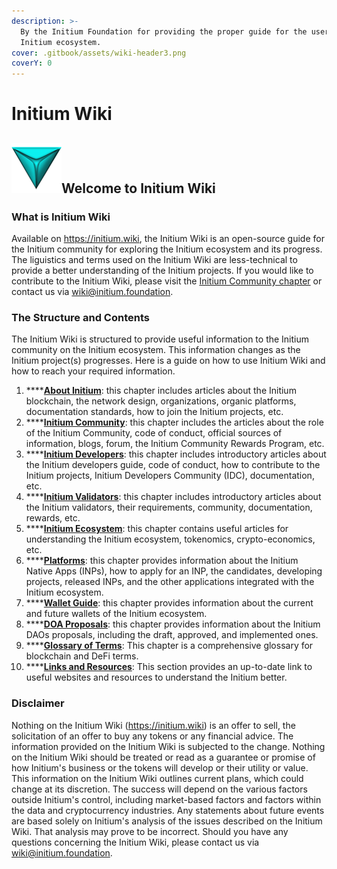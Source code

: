 ```yaml
---
description: >-
  By the Initium Foundation for providing the proper guide for the users of the
  Initium ecosystem.
cover: .gitbook/assets/wiki-header3.png
coverY: 0
---
```


# Initium Wiki

## ![](.gitbook/assets/logo-symbol.png)Welcome to Initium Wiki

### What is Initium Wiki

Available on https://initium.wiki, the Initium Wiki is an open-source guide for the Initium community for exploring the Initium ecosystem and its progress. The liguistics and terms used on the Initium Wiki are less-technical to provide a better understanding of the Initium projects. If you would like to contribute to the Initium Wiki, please visit the [Initium Community chapter](initium-community/) or contact us via [wiki@initium.foundation](mailto:wiki@initium.foundation).&#x20;

### The Structure and Contents

The Initium Wiki is structured to provide useful information to the Initium community on the Initium ecosystem. This information changes as the Initium project(s) progresses. Here is a guide on how to use Initium Wiki and how to reach your required information.

1. ****[**About Initium**](about-initium/): this chapter includes articles about the Initium blockchain, the network design, organizations, organic platforms, documentation standards, how to join the Initium projects, etc.
2. ****[**Initium Community**](initium-community/): this chapter includes the articles about the role of the Initium Community, code of conduct, official sources of information, blogs, forum, the Initium Community Rewards Program, etc.
3. ****[**Initium Developers**](initium-developers/): this chapter includes introductory articles about the Initium developers guide, code of conduct, how to contribute to the Initium projects, Initium Developers Community (IDC), documentation, etc.
4. ****[**Initium Validators**](initium-validator/): this chapter includes introductory articles about the Initium validators, their requirements, community, documentation, rewards, etc.
5. ****[**Initium Ecosystem**](initium-validator/): this chapter contains useful articles for understanding the Initium ecosystem, tokenomics, crypto-economics, etc.
6. ****[**Platforms**](platforms/): this chapter provides information about the Initium Native Apps (INPs), how to apply for an INP, the candidates, developing projects, released INPs, and the other applications integrated with the Initium ecosystem.
7. ****[**Wallet Guide**](wallet-guide/): this chapter provides information about the current and future wallets of the Initium ecosystem.
8. ****[**DOA Proposals**](dao-proposals/): this chapter provides information about the Initium DAOs proposals, including the draft, approved, and implemented ones.
9. ****[**Glossary of Terms**](glossary-of-terms.md): This chapter is a comprehensive glossary for blockchain and DeFi terms.
10. ****[**Links and Resources**](links-and-resources.md): This section provides an up-to-date link to useful websites and resources to understand the Initium better.

### Disclaimer&#x20;

Nothing on the Initium Wiki (https://initium.wiki) is an offer to sell, the solicitation of an offer to buy any tokens or any financial advice. The information provided on the Initium Wiki is subjected to the change. Nothing on the Initium Wiki should be treated or read as a guarantee or promise of how Initium's business or the tokens will develop or their utility or value. This information on the Initium Wiki outlines current plans, which could change at its discretion. The success will depend on the various factors outside Initium's control, including market-based factors and factors within the data and cryptocurrency industries. Any statements about future events are based solely on Initium's analysis of the issues described on the Initium Wiki. That analysis may prove to be incorrect. Should you have any questions concerning the Initium Wiki, please contact us via [wiki@initium.foundation](mailto:wiki@initium.foundation).&#x20;
